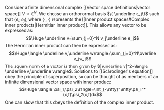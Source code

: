 
Consider a finite dimensional complex [[Vector space definitions|vector space]] $V\cong\mathbb{C}^N$. We choose an orthonormal basis $\{ \underline e_j\}$ such that $\langle e_i,e_j\rangle$, where $\langle \cdot,\cdot\rangle$ represents the [[Inner product spaces#Complex inner products|Hermitian inner product]]. This allows any vector to be expressed as:$$\Huge \underline v=\sum_{j=0}^N v_j\underline e_j$$The Hermitian inner product can then be expressed as:$$\Huge \langle \underline v,\underline w\rangle=\sum_{j=0}^N\overline v_jw_j$$The square norm of a vector is then given by $|\underline v|^2=\langle \underline v,\underline v\rangle$. Solutions to [[Schrodinger's equation]] obey the principle of superposition, so can be thought of as members of an infinite dimensional vector space with inner product:$$\Huge \langle \psi_1,\psi_2\rangle=\int_{-\infty}^\infty\psi_1^*(x,t)\psi_2(x,t)dx$$One can show that this obeys the definition of the complex inner product.